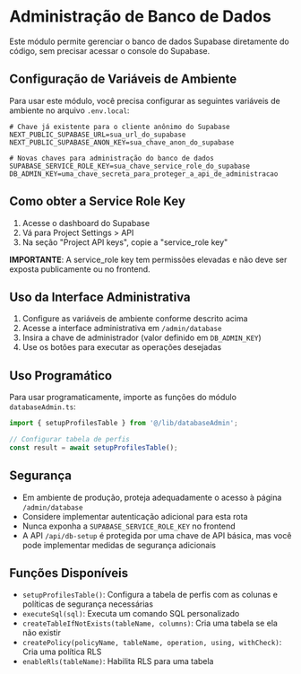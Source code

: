 # Administração de Banco de Dados

Este módulo permite gerenciar o banco de dados Supabase diretamente do código, sem precisar acessar o console do Supabase.

## Configuração de Variáveis de Ambiente

Para usar este módulo, você precisa configurar as seguintes variáveis de ambiente no arquivo `.env.local`:

```
# Chave já existente para o cliente anônimo do Supabase
NEXT_PUBLIC_SUPABASE_URL=sua_url_do_supabase
NEXT_PUBLIC_SUPABASE_ANON_KEY=sua_chave_anon_do_supabase

# Novas chaves para administração do banco de dados
SUPABASE_SERVICE_ROLE_KEY=sua_chave_service_role_do_supabase
DB_ADMIN_KEY=uma_chave_secreta_para_proteger_a_api_de_administracao
```

## Como obter a Service Role Key

1. Acesse o dashboard do Supabase
2. Vá para Project Settings > API
3. Na seção "Project API keys", copie a "service_role key"

**IMPORTANTE**: A service_role key tem permissões elevadas e não deve ser exposta publicamente ou no frontend.

## Uso da Interface Administrativa

1. Configure as variáveis de ambiente conforme descrito acima
2. Acesse a interface administrativa em `/admin/database`
3. Insira a chave de administrador (valor definido em `DB_ADMIN_KEY`)
4. Use os botões para executar as operações desejadas

## Uso Programático

Para usar programaticamente, importe as funções do módulo `databaseAdmin.ts`:

```typescript
import { setupProfilesTable } from '@/lib/databaseAdmin';

// Configurar tabela de perfis
const result = await setupProfilesTable();
```

## Segurança

- Em ambiente de produção, proteja adequadamente o acesso à página `/admin/database`
- Considere implementar autenticação adicional para esta rota
- Nunca exponha a `SUPABASE_SERVICE_ROLE_KEY` no frontend
- A API `/api/db-setup` é protegida por uma chave de API básica, mas você pode implementar medidas de segurança adicionais

## Funções Disponíveis

- `setupProfilesTable()`: Configura a tabela de perfis com as colunas e políticas de segurança necessárias
- `executeSql(sql)`: Executa um comando SQL personalizado
- `createTableIfNotExists(tableName, columns)`: Cria uma tabela se ela não existir
- `createPolicy(policyName, tableName, operation, using, withCheck)`: Cria uma política RLS
- `enableRls(tableName)`: Habilita RLS para uma tabela
